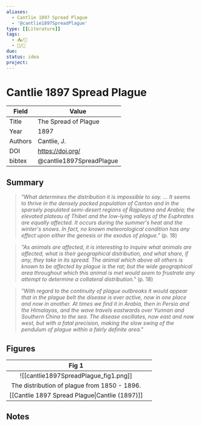 ```yaml
---
aliases:
  - Cantlie 1897 Spread Plague
  - '@cantlie1897SpreadPlague'
type: [[Literature]]
tags: 
  - 📥/📰
  - 📝/🌱  
due:
status: idea
project:
---
```


# Cantlie 1897 Spread Plague

| Field   | Value                    |
| ------- | ------------------------ |
| Title   | The Spread of Plague     |
| Year    | 1897                     |
| Authors | Cantlie, J.              |
| DOI     | <https://doi.org/>       |
| bibtex  | @cantlie1897SpreadPlague | 


## Summary

> _"What determines the distribution it is impossible to say. ... It seems to thrive in the densely packed population of Canton and in the sparsely populated semi-desert regions of Rajputana and Arabia; the elevated plateau of Thibet and the low-lying valleys of the Euphrates are equally affected. It occurs during the summer's heat and the winter's snows. In fact, no known meteorological condition has any effect upon either the genesis or the exodus of plague."_ (p. 18)

>_"As animals are affected, it is interesting to inquire what animals are affected, what is their geographical distribution, and what share, if any, they take in its spread. The animal which above all others is known to be affected by plague is the rat; but the wide geographical area throughout which this animal is met would seem to frustrate any attempt to determine a collateral distribution."_ (p. 18)

> _"With regard to the continuity of plague outbreaks it would appear that in the plague belt the disease is ever active, now in one place and now in another. At times we find it in Arabia, then in Persia and the Himalayas, and the wave travels eastwards over Yunnan and Southern China to the sea. The disease oscillates, now east and now west, but with a fatal precision, making the slow swing of the pendulum of plague within a fairly definite area."_

## Figures

|                     Fig 1                      |     |
|:----------------------------------------------:| --- |
|     ![[cantlie1897SpreadPlague_fig1.png]]      |     |
|  The distribution of plague from 1850 - 1896.  |     |
| [[Cantlie 1897 Spread Plague\|Cantlie (1897)]] |     |


## Notes